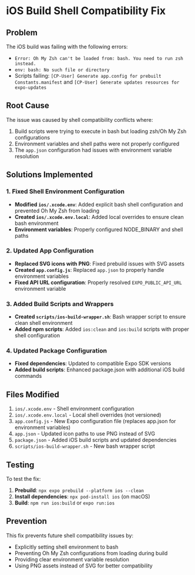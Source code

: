# iOS Build Shell Compatibility Fix

## Problem
The iOS build was failing with the following errors:
- `Error: Oh My Zsh can't be loaded from: bash. You need to run zsh instead.`
- `env: bash: No such file or directory`
- Scripts failing: `[CP-User] Generate app.config for prebuilt Constants.manifest` and `[CP-User] Generate updates resources for expo-updates`

## Root Cause
The issue was caused by shell compatibility conflicts where:
1. Build scripts were trying to execute in bash but loading zsh/Oh My Zsh configurations
2. Environment variables and shell paths were not properly configured
3. The `app.json` configuration had issues with environment variable resolution

## Solutions Implemented

### 1. Fixed Shell Environment Configuration
- **Modified `ios/.xcode.env`**: Added explicit bash shell configuration and prevented Oh My Zsh from loading
- **Created `ios/.xcode.env.local`**: Added local overrides to ensure clean bash environment
- **Environment variables**: Properly configured NODE_BINARY and shell paths

### 2. Updated App Configuration
- **Replaced SVG icons with PNG**: Fixed prebuild issues with SVG assets
- **Created `app.config.js`**: Replaced `app.json` to properly handle environment variables
- **Fixed API URL configuration**: Properly resolved `EXPO_PUBLIC_API_URL` environment variable

### 3. Added Build Scripts and Wrappers
- **Created `scripts/ios-build-wrapper.sh`**: Bash wrapper script to ensure clean shell environment
- **Added npm scripts**: Added `ios:clean` and `ios:build` scripts with proper shell configuration

### 4. Updated Package Configuration
- **Fixed dependencies**: Updated to compatible Expo SDK versions
- **Added build scripts**: Enhanced package.json with additional iOS build commands

## Files Modified

1. `ios/.xcode.env` - Shell environment configuration
2. `ios/.xcode.env.local` - Local shell overrides (not versioned)
3. `app.config.js` - New Expo configuration file (replaces app.json for environment variables)
4. `app.json` - Updated icon paths to use PNG instead of SVG
5. `package.json` - Added iOS build scripts and updated dependencies
6. `scripts/ios-build-wrapper.sh` - New bash wrapper script

## Testing
To test the fix:

1. **Prebuild**: `npx expo prebuild --platform ios --clean`
2. **Install dependencies**: `npx pod-install ios` (on macOS)
3. **Build**: `npm run ios:build` or `expo run:ios`

## Prevention
This fix prevents future shell compatibility issues by:
- Explicitly setting shell environment to bash
- Preventing Oh My Zsh configurations from loading during build
- Providing clear environment variable resolution
- Using PNG assets instead of SVG for better compatibility